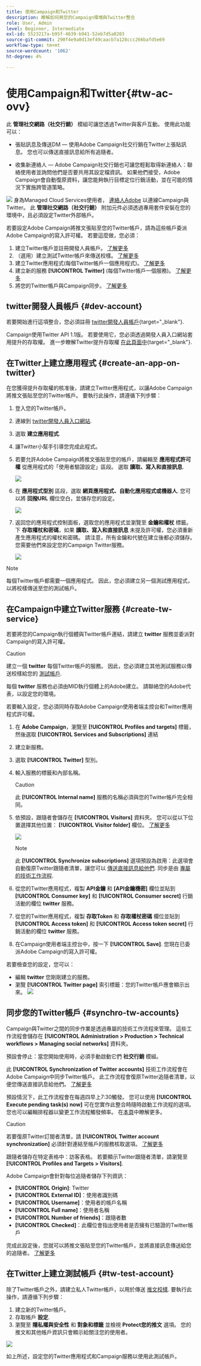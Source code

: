 ```yaml
---
title: 使用Campaign和Twitter
description: 瞭解如何將您的Campaign環境與Twitter整合
role: User, Admin
level: Beginner, Intermediate
exl-id: 5523217a-b95f-4639-b941-52eb7d5a0203
source-git-commit: 290f4e9a0d13ef49caacb7a128ccc266bafd5e69
workflow-type: tm+mt
source-wordcount: '1062'
ht-degree: 4%

---
```


# 使用Campaign和Twitter{#tw-ac-ovv}

此 **管理社交網路（社交行銷）** 模組可讓您透過Twitter與客戶互動。 使用此功能可以：

* 張貼訊息及傳送DM — 使用Adobe Campaign社交行銷在Twitter上張貼訊息。 您也可以傳送直接訊息給所有追隨者。

* 收集新連絡人 — Adobe Campaign社交行銷也可讓您輕鬆取得新連絡人：聯絡使用者並詢問他們是否要共用其設定檔資訊。 如果他們接受，Adobe Campaign會自動復原資料，讓您能夠執行目標定位行銷活動，並在可能的情況下實施跨管道策略。

![](../assets/do-not-localize/speech.png) 身為Managed Cloud Services使用者， [連絡人Adobe](../start/campaign-faq.md#support) 以連線Campaign與Twitter。 此  **管理社交網路（社交行銷）** 附加元件必須透過專用套件安裝在您的環境中，且必須設定Twitter外部帳戶。


若要設定Adobe Campaign將推文張貼至您的Twitter帳戶，請為這些帳戶委派Adobe Campaign的寫入許可權。 若要這麼做，您必須：

1. 建立Twitter帳戶並註冊開發人員帳戶。 [了解更多](#dev-account)
1. （選用）建立測試Twitter帳戶來傳送校樣。 [了解更多](#tw-test-account)
1. 建立Twitter應用程式(每個Twitter帳戶一個應用程式)。 [了解更多](#create-an-app-on-twitter)
1. 建立新的服務 **[!UICONTROL Twitter]** (每個Twitter帳戶一個服務)。 [了解更多](#create-tw-service)
1. 將您的Twitter帳戶與Campaign同步。 [了解更多](#synchro-tw-accounts)

## twitter開發人員帳戶 {#dev-account}

若要開始進行這項整合，您必須註冊 [twitter開發人員帳戶](https://developer.twitter.com){target="_blank"}.

Campaign使用Twitter API 1.1版。 若要使用它，您必須透過開發人員入口網站套用提升的存取權。 進一步瞭解Twitter提升存取權 [在此頁面中](https://developer.twitter.com/en/portal/products/elevated){target="_blank"}.

## 在Twitter上建立應用程式 {#create-an-app-on-twitter}

在您獲得提升存取權的核准後，請建立Twitter應用程式，以讓Adobe Campaign將推文張貼至您的Twitter帳戶。 要執行此操作，請遵循下列步驟：

1. 登入您的Twitter帳戶。
1. 連線到 [twitter開發人員入口網站](https://developer.twitter.com/en/apps).
1. 選取 **建立應用程式**.
1. 讓Twitter小幫手引導您完成此程式。
1. 若要允許Adobe Campaign將推文張貼至您的帳戶，請編輯至 **應用程式許可權** 從應用程式的「使用者驗證設定」區段。 選取 **讀取、寫入和直接訊息**.

   ![](assets/tw-permissions.png)

1. 在 **應用程式型別** 區段，選取 **網頁應用程式、自動化應用程式或機器人**. 您可以將 **回撥URL** 欄位空白，並儲存您的設定。

   ![](assets/tw-app-type.png)

1. 返回您的應用程式控制面板，選取您的應用程式並瀏覽至 **金鑰和權杖** 標籤。 下 **存取權杖和密碼**，如果 **讀取、寫入和直接訊息** 未提及許可權，您必須重新產生應用程式的權杖和密碼。 請注意，所有金鑰和代號在建立後都必須儲存。 您需要他們來設定您的Campaign Twitter服務。

   ![](assets/tw-permissions-check.png)


>[!NOTE]
>
>每個Twitter帳戶都需要一個應用程式。 因此，您必須建立另一個測試應用程式，以將校樣傳送至您的測試帳戶。

## 在Campaign中建立Twitter服務 {#create-tw-service}

若要將您的Campaign執行個體與Twitter帳戶連結，請建立 **twitter** 服務並委派對Campaign的寫入許可權。

>[!CAUTION]
>
>建立一個 **twitter** 每個Twitter帳戶的服務。 因此，您必須建立其他測試服務以傳送校樣給您的 [測試帳戶](#tw-test-account).
>
>每個 **twitter** 服務也必須由MID執行個體上的Adobe建立。 請聯絡您的Adobe代表，以設定您的環境。

若要輸入設定，您必須同時存取Adobe Campaign使用者端主控台和Twitter應用程式許可權。

1. 在 **Adobe Campaign**，瀏覽至 **[!UICONTROL Profiles and targets]** 標籤，然後選取 **[!UICONTROL Services and Subscriptions]** 連結
1. 建立新服務。
1. 選取 **[!UICONTROL Twitter]** 型別。
1. 輸入服務的標籤和內部名稱。

   >[!CAUTION]
   >
   >此 **[!UICONTROL Internal name]** 服務的名稱必須與您的Twitter帳戶完全相同。

1. 依預設，跟隨者會儲存在 **[!UICONTROL Visitors]** 資料夾。 您可以從以下位置選擇其他位置： **[!UICONTROL Visitor folder]** 欄位。 [了解更多](../send/twitter.md#direct-tw-messages)

   ![](assets/tw-service-in-ac.png)

   >[!NOTE]
   >
   >此 **[!UICONTROL Synchronize subscriptions]** 選項預設為啟用：此選項會自動復原Twitter跟隨者清單，讓您可以 [傳送直接訊息給他們](../send/twitter.md#direct-tw-messages). 同步是由 [專屬的技術工作流程](#synchro-tw-accounts).

1. 從您的Twitter應用程式，複製 **API金鑰** 和 **[API金鑰機密]** 欄位並貼到 **[!UICONTROL Consumer key]** 和 **[!UICONTROL Consumer secret]** 行銷活動的欄位 **twitter** 服務。

1. 從您的Twitter應用程式，複製 **存取Token** 和 **存取權杖密碼** 欄位並貼到 **[!UICONTROL Access token]** 和 **[!UICONTROL Access token secret]** 行銷活動的欄位 **twitter** 服務。

1. 在Campaign使用者端主控台中，按一下 **[!UICONTROL Save]**. 您現在已委派Adobe Campaign的寫入許可權。

若要檢查您的設定，您可以：

* 編輯 **twitter** 您剛剛建立的服務。
* 瀏覽 **[!UICONTROL Twitter page]** 索引標籤：您的Twitter帳戶應會顯示出來。
   ![](assets/tw-page.png)


## 同步您的Twitter帳戶 {#synchro-tw-accounts}

Campaign與Twitter之間的同步作業是透過專屬的技術工作流程來管理。 這些工作流程會儲存在 **[!UICONTROL Administration > Production > Technical workflows > Managing social networks]** 資料夾。

預設會停止：當您開始使用時，必須手動啟動它們 **社交行銷** 模組。

此 **[!UICONTROL Synchronization of Twitter accounts]** 技術工作流程會在Adobe Campaign中同步Twitter帳戶。 此工作流程會復原Twitter追隨者清單，以便您傳送直接訊息給他們。 [了解更多](../send/twitter.md#direct-tw-messages)

預設情況下，此工作流程會在每週四早上7:30觸發。 您可以使用 **[!UICONTROL Execute pending task(s) now]** 可在您實作此整合時隨時啟動工作流程的選項。  您也可以編輯排程器以變更工作流程觸發頻率。 在[本頁](../../automation/workflow/scheduler.md)中瞭解更多。

>[!CAUTION]
>
>若要復原Twitter訂閱者清單，請 **[!UICONTROL Twitter account synchronization]** 必須針對連結至帳戶的服務核取選項。 [了解更多](#create-tw-service)

跟隨者儲存在特定表格中：訪客表格。 若要顯示Twitter跟隨者清單，請瀏覽至 **[!UICONTROL Profiles and Targets > Visitors]**.

Adobe Campaign會針對每位追隨者儲存下列資訊：

* **[!UICONTROL Origin]**: Twitter
* **[!UICONTROL External ID]**：使用者識別碼
* **[!UICONTROL Username]**：使用者的帳戶名稱
* **[!UICONTROL Full name]**：使用者名稱
* **[!UICONTROL Number of friends]**：跟隨者數
* **[!UICONTROL Checked]**：此欄位會指出使用者是否擁有已驗證的Twitter帳戶

完成此設定後，您就可以將推文張貼至您的Twitter帳戶，並將直接訊息傳送給您的追隨者。 [了解更多](../send/twitter.md)

## 在Twitter上建立測試帳戶 {#tw-test-account}

除了Twitter帳戶之外，請建立私人Twitter帳戶，以用於傳送 [推文校樣](../send/twitter.md#send-tw-proofs). 要執行此操作，請遵循下列步驟：

1. 建立新的Twitter帳戶。
1. 存取帳戶  **設定**.
1. 瀏覽至 **隱私權與安全性** 和 **對象和標籤** 並檢視 **Protect您的推文** 選項。 您的推文和其他帳戶資訊只會顯示給關注您的使用者。

![](assets/social_tw_test_page.png)

如上所述，設定您的Twitter應用程式和Campaign服務以使用此測試帳戶。
